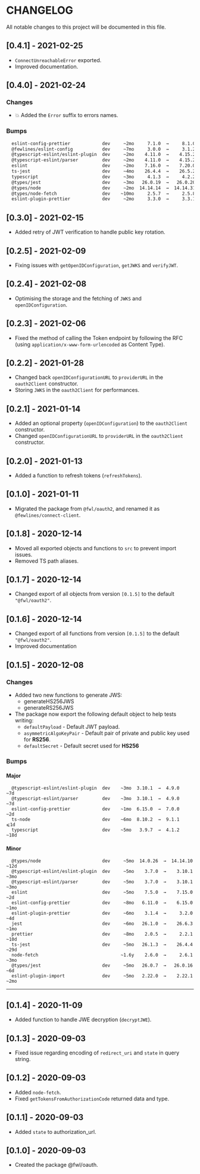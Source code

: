 # CHANGELOG

All notable changes to this project will be documented in this file.

## [0.4.1] - 2021-02-25

- `ConnectUnreachableError` exported.
- Improved documentation.

## [0.4.0] - 2021-02-24

### Changes

- 💥 Added the `Error` suffix to errors names.

### Bumps

```sh
  eslint-config-prettier            dev     ~2mo     7.1.0  →     8.1.0   ⩽1d
  @fewlines/eslint-config           dev     ~7mo     3.0.0  →     3.1.2   ~2d
  @typescript-eslint/eslint-plugin  dev     ~2mo    4.11.0  →    4.15.2   ~3d
  @typescript-eslint/parser         dev     ~2mo    4.11.0  →    4.15.2   ~3d
  eslint                            dev     ~2mo    7.16.0  →    7.20.0  ~13d
  ts-jest                           dev     ~4mo    26.4.4  →    26.5.2   ~2d
  typescript                        dev     ~3mo     4.1.3  →     4.2.2   ~2d
  @types/jest                       dev     ~3mo   26.0.19  →   26.0.20  ~2mo
  @types/node                       dev     ~2mo  14.14.14  →  14.14.31   ~6d
  @types/node-fetch                 dev    ~10mo     2.5.7  →     2.5.8  ~1mo
  eslint-plugin-prettier            dev     ~2mo     3.3.0  →     3.3.1  ~2mo
```

## [0.3.0] - 2021-02-15

- Added retry of JWT verification to handle public key rotation.

## [0.2.5] - 2021-02-09

- Fixing issues with `getOpenIDConfiguration`, `getJWKS` and `verifyJWT`.

## [0.2.4] - 2021-02-08

- Optimising the storage and the fetching of `JWKS` and `openIDConfiguration`.

## [0.2.3] - 2021-02-06

- Fixed the method of calling the Token endpoint by following the RFC (using `application/x-www-form-urlencoded` as Content Type).

## [0.2.2] - 2021-01-28

- Changed back `openIDConfigurationURL` to `providerURL` in the `oauth2Client` constructor.
- Storing `JWKS` in the `oauth2Client` for performances.

## [0.2.1] - 2021-01-14

- Added an optional property (`openIDConfiguration`) to the `oauth2Client` constructor.
- Changed `openIDConfigurationURL` to `providerURL` in the `oauth2Client` constructor.

## [0.2.0] - 2021-01-13

- Added a function to refresh tokens (`refreshTokens`).

## [0.1.0] - 2021-01-11

- Migrated the package from `@fwl/oauth2`, and renamed it as `@fewlines/connect-client`.

## [0.1.8] - 2020-12-14

- Moved all exported objects and functions to `src` to prevent import issues.
- Removed TS path aliases.

## [0.1.7] - 2020-12-14

- Changed export of all objects from version `[0.1.5]` to the default `"@fwl/oauth2"`.

## [0.1.6] - 2020-12-14

- Changed export of all functions from version `[0.1.5]` to the default `"@fwl/oauth2"`.
- Improved documentation

## [0.1.5] - 2020-12-08

### Changes

- Added two new functions to generate JWS:
  - generateHS256JWS
  - generateRS256JWS
- The package now export the following default object to help tests writing:
  - `defaultPayload` - Default JWT payload.
  - `asymmetricAlgoKeyPair` - Default pair of private and public key used for **RS256**.
  - `defaultSecret` - Default secret used for **HS256**

### Bumps

#### Major

```
  @typescript-eslint/eslint-plugin  dev    ~3mo  3.10.1  →  4.9.0   ~7d
  @typescript-eslint/parser         dev    ~3mo  3.10.1  →  4.9.0   ~7d
  eslint-config-prettier            dev    ~1mo  6.15.0  →  7.0.0   ~2d
  ts-node                           dev    ~6mo  8.10.2  →  9.1.1   ⩽1d
  typescript                        dev    ~5mo   3.9.7  →  4.1.2  ~18d
```

#### Minor

```
  @types/node                       dev     ~5mo  14.0.26  →  14.14.10  ~12d
  @typescript-eslint/eslint-plugin  dev     ~5mo    3.7.0  →    3.10.1  ~3mo
  @typescript-eslint/parser         dev     ~5mo    3.7.0  →    3.10.1  ~3mo
  eslint                            dev     ~5mo    7.5.0  →    7.15.0   ~2d
  eslint-config-prettier            dev     ~8mo   6.11.0  →    6.15.0  ~1mo
  eslint-plugin-prettier            dev     ~6mo    3.1.4  →     3.2.0   ~4d
  jest                              dev     ~6mo   26.1.0  →    26.6.3  ~1mo
  prettier                          dev     ~8mo    2.0.5  →     2.2.1  ~10d
  ts-jest                           dev     ~5mo   26.1.3  →    26.4.4  ~29d
  node-fetch                               ~1.6y    2.6.0  →     2.6.1  ~3mo
  @types/jest                       dev     ~5mo   26.0.7  →   26.0.16   ~6d
  eslint-plugin-import              dev     ~5mo   2.22.0  →    2.22.1  ~2mo
```

---

## [0.1.4] - 2020-11-09

- Added function to handle JWE decryption (`decryptJWE`).

## [0.1.3] - 2020-09-03

- Fixed issue regarding encoding of `redirect_uri` and `state` in query string.

## [0.1.2] - 2020-09-03

- Added `node-fetch`.
- Fixed `getTokensFromAuthorizationCode` returned data and type.

## [0.1.1] - 2020-09-03

- Added `state` to authorization_url.

## [0.1.0] - 2020-09-03

- Created the package @fwl/oauth.
